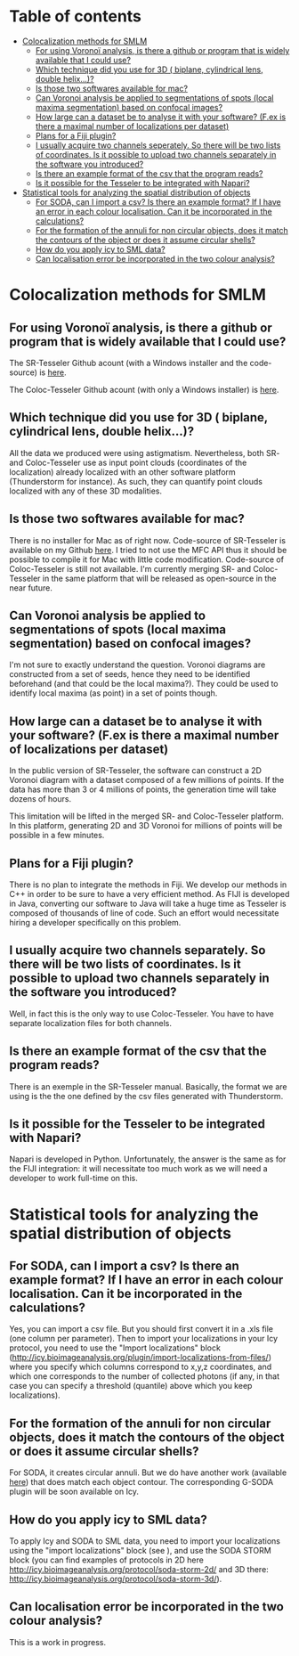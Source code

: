 # Table of contents
* [Colocalization methods for SMLM](#colocSMLM)
  * [For using Voronoï analysis, is there a github or program that is widely available that I could use?](#github)
  * [Which technique did you use for 3D ( biplane, cylindrical lens, double helix...)?](#3Dtechnique)
  * [Is those two softwares available for mac?](#MacAvailability)
  * [Can Voronoi analysis be applied to segmentations of spots (local maxima segmentation) based on confocal images?](#spotSegmentation)
  * [How large can a dataset be to analyse it with your software? (F.ex is there a maximal number of localizations per dataset)](#maxNb)
  * [Plans for a Fiji plugin?](#FijiPlugin)
  * [I usually acquire two channels seperately. So there will be two lists of coordinates. Is it possible to upload two channels separately in the software you introduced?](#separatedChannels)
  * [Is there an example format of the csv that the program reads?](#exampleCSV)
  * [Is it possible for the Tesseler to be integrated with Napari?](#NapariIntegration)
* [Statistical tools for analyzing the spatial distribution of objects](#statsColocObjects)
  * [For SODA, can I import a csv? Is there an example format? If I have an error in each colour localisation. Can it be incorporated in the calculations?](#SODAcsv)
  * [For the formation of the annuli for non circular objects, does it match the contours of the object or does it assume circular shells?](#annuli)
  * [How do you apply icy to SML data?](#icySMLM)
  * [Can localisation error be incorporated in the two colour analysis?](#locError)
  

# Colocalization methods for SMLM <a name="colocSMLM"></a>

## For using Voronoï analysis, is there a github or program that is widely available that I could use? <a name="github"></a>
The SR-Tesseler Github acount (with a Windows installer and the code-source) is [here](https://github.com/flevet/SR-Tesseler).

The Coloc-Tesseler Github acount (with only a Windows installer) is [here](https://github.com/flevet/Coloc-Tesseler).

## Which technique did you use for 3D ( biplane, cylindrical lens, double helix...)? <a name="3Dtechnique"></a>
All the data we produced were using astigmatism. Nevertheless, both SR- and Coloc-Tesseler use as input point clouds (coordinates of the localization) already localized with an other software platform (Thunderstorm for instance). As such, they can quantify point clouds localized with any of these 3D modalities.

## Is those two softwares available for mac? <a name="MacAvailability"></a>
There is no installer for Mac as of right now. Code-source of SR-Tesseler is available on my Github [here](https://github.com/flevet/SR-Tesseler). I tried to not use the MFC API thus it should be possible to compile it for Mac with little code modification. Code-source of Coloc-Tesseler is still not available. I'm currently merging SR- and Coloc-Tesseler in the same platform that will be released as open-source in the near future.

## Can Voronoi analysis be applied to segmentations of spots (local maxima segmentation) based on confocal images? <a name="spotSegmentation"></a>
I'm not sure to exactly understand the question. Voronoi diagrams are constructed from a set of seeds, hence they need to be identified beforehand (and that could be the local maxima?). They could be used to identify local maxima (as point) in a set of points though. 

## How large can a dataset be to analyse it with your software? (F.ex is there a maximal number of localizations per dataset) <a name="maxNb"></a>
In the public version of SR-Tesseler, the software can construct a 2D Voronoi diagram with a dataset composed of a few millions of points. If the data has more than 3 or 4 millions of points, the generation time will take dozens of hours.

This limitation will be lifted in the merged SR- and Coloc-Tesseler platform. In this platform, generating 2D and 3D Voronoi for millions of points will be possible in a few minutes.

## Plans for a Fiji plugin? <a name="FijiPlugin"></a>
There is no plan to integrate the methods in Fiji. We develop our methods in C++ in order to be sure to have a very efficient method. As FIJI is developed in Java, converting our software to Java will take a huge time as Tesseler is composed of thousands of line of code. Such an effort would necessitate hiring a developer specifically on this problem.

## I usually acquire two channels separately. So there will be two lists of coordinates. Is it possible to upload two channels separately in the software you introduced? <a name="separatedChannels"></a>

Well, in fact this is the only way to use Coloc-Tesseler. You have to have separate localization files for both channels.

## Is there an example format of the csv that the program reads? <a name="exampleCSV"></a>
There is an exemple in the SR-Tesseler manual. Basically, the format we are using is the the one defined by the csv files generated with Thunderstorm.

## Is it possible for the Tesseler to be integrated with Napari? <a name="NapariIntegration"></a>
Napari is developed in Python. Unfortunately, the answer is the same as for the FIJI integration: it will necessitate too much work as we will need a developer to work full-time on this.

# Statistical tools for analyzing the spatial distribution of objects <a name="statsColocObjects"></a>

## For SODA, can I import a csv? Is there an example format? If I have an error in each colour localisation. Can it be incorporated in the calculations? <a name="SODAcsv"></a>
Yes, you can import a csv file. But you should first convert it in a .xls file (one column per parameter). Then to import your localizations in your Icy protocol, you need to use the "Import localizations" block (http://icy.bioimageanalysis.org/plugin/import-localizations-from-files/) where you specify which columns correspond to x,y,z coordinates, and which one corresponds to the number of collected photons (if any, in that case you can specify a threshold (quantile) above which you keep localizations).

## For the formation of the annuli for non circular objects, does it match the contours of the object or does it assume circular shells? <a name="annuli"></a>
For SODA, it creates circular annuli. But we do have another work (available [here](https://ieeexplore.ieee.org/abstract/document/9122432)) that does match each object contour. The corresponding G-SODA plugin will be soon available on Icy.

## How do you apply icy to SML data? <a name="icySMLM"></a>
To apply Icy and SODA to SML data, you need to import your localizations using the "import localizations" block (see <a name="SODAcsv"></a>), and use the SODA STORM block (you can find examples of protocols in 2D here http://icy.bioimageanalysis.org/protocol/soda-storm-2d/ and 3D there: http://icy.bioimageanalysis.org/protocol/soda-storm-3d/).

## Can localisation error be incorporated in the two colour analysis? <a name="locError"></a>
This is a work in progress.
